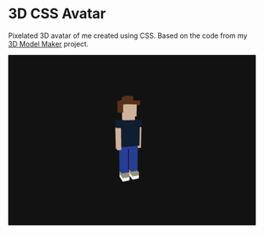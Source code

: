 # 3D CSS Avatar

Pixelated 3D avatar of me created using CSS. Based on the code from my [3D Model Maker](https://github.com/alexerlandsson/3d-model-maker) project.

![Screenshot](/assets/screenshot.png)